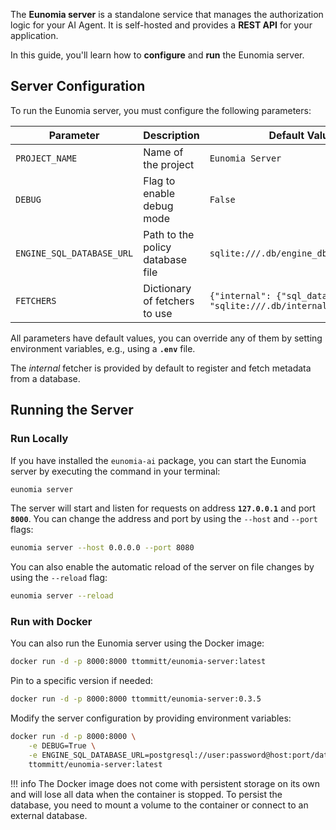 The **Eunomia server** is a standalone service that manages the authorization logic for your AI Agent. It is self-hosted and provides a **REST API** for your application.

In this guide, you'll learn how to **configure** and **run** the Eunomia server.

## Server Configuration

To run the Eunomia server, you must configure the following parameters:

| **Parameter**             | **Description**                  | **Default Value**                                                        |
| ------------------------- | -------------------------------- | ------------------------------------------------------------------------ |
| `PROJECT_NAME`            | Name of the project              | `Eunomia Server`                                                         |
| `DEBUG`                   | Flag to enable debug mode        | `False`                                                                  |
| `ENGINE_SQL_DATABASE_URL` | Path to the policy database file | `sqlite:///.db/engine_db.sqlite`                                         |
| `FETCHERS`                | Dictionary of fetchers to use    | `{"internal": {"sql_database_url": "sqlite:///.db/internal_db.sqlite"}}` |

All parameters have default values, you can override any of them by setting environment variables, e.g., using a **`.env`** file.

The _internal_ fetcher is provided by default to register and fetch metadata from a database.

## Running the Server

### Run Locally

If you have installed the `eunomia-ai` package, you can start the Eunomia server by executing the command in your terminal:

```bash
eunomia server
```

The server will start and listen for requests on address **`127.0.0.1`** and port **`8000`**. You can change the address and port by using the `--host` and `--port` flags:

```bash
eunomia server --host 0.0.0.0 --port 8080
```

You can also enable the automatic reload of the server on file changes by using the `--reload` flag:

```bash
eunomia server --reload
```

### Run with Docker

You can also run the Eunomia server using the Docker image:

```bash
docker run -d -p 8000:8000 ttommitt/eunomia-server:latest
```

Pin to a specific version if needed:

```bash
docker run -d -p 8000:8000 ttommitt/eunomia-server:0.3.5
```

Modify the server configuration by providing environment variables:

```bash
docker run -d -p 8000:8000 \
    -e DEBUG=True \
    -e ENGINE_SQL_DATABASE_URL=postgresql://user:password@host:port/database \
    ttommitt/eunomia-server:latest
```

!!! info
    The Docker image does not come with persistent storage on its own and will lose all data when the container is stopped. To persist the database, you need to mount a volume to the container or connect to an external database.
